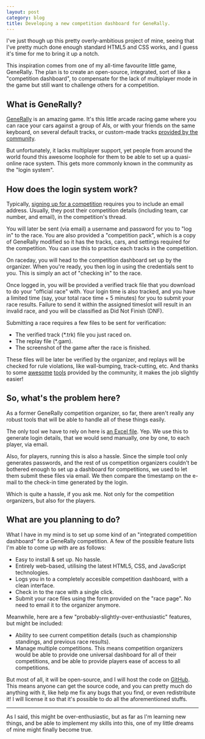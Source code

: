 ```yaml
---
layout: post
category: blog
title: Developing a new competition dashboard for GeneRally.
---
```


I've just though up this pretty overly-ambitious project of mine, seeing that I've pretty much done enough standard HTML5 and CSS works, and I guess it's time for me to bring it up a notch.

This inspiration comes from one of my all-time favourite little game, GeneRally. The plan is to create an open-source, integrated, sort of like a "competition dashboard", to compensate for the lack of multiplayer mode in the game but still want to challenge others for a competition.

## What is GeneRally?

[GeneRally](http://gene-rally.com/) is an amazing game. It's this little arcade racing game where you can race your cars against a group of AIs, or with your friends on the same keyboard, on several default tracks, or custom-made tracks [provided by the community](http://forum.generally-racers.com/viewforum.php?f=6).

But unfortunately, it lacks multiplayer support, yet people from around the world found this awesome loophole for them to be able to set up a quasi-online race system. This gets more commonly known in the community as the "login system".

## How does the login system work?

Typically, [signing up for a competition](http://forum.generally-racers.com/viewtopic.php?f=11&t=61) requires you to include an email address. Usually, they post their competition details (including team, car number, and email), in the competition's thread.

You will later be sent (via email) a username and password for you to "log in" to the race. You are also provided a "competition pack", which is a copy of GeneRally modified so it has the tracks, cars, and settings required for the competition. You can use this to practice each tracks in the competition.

On raceday, you will head to the competition dashboard set up by the organizer. When you're ready, you then log in using the credentials sent to you. This is simply an act of "checking in" to the race.

Once logged in, you will be provided a verified track file that you download to do your "official race" with. Your login time is also tracked, and you have a limited time (say, your total race time + 5 minutes) for you to submit your race results. Failure to send it within the assigned timeslot will result in an invalid race, and you will be classified as Did Not Finish (DNF).

Submitting a race requires a few files to be sent for verification:

* The verified track (*.trk) file you just raced on.
* The replay file (*.gam).
* The screenshot of the game after the race is finished.

These files will be later be verified by the organizer, and replays will be checked for rule violations, like wall-bumping, track-cutting, etc.
And thanks to some [awesome](http://forum.generally-racers.com/viewtopic.php?f=8&t=54) [tools](http://forum.generally-racers.com/viewtopic.php?f=8&t=89) provided by the community, it makes the job slightly easier!

## So, what's the problem here?

As a former GeneRally competition organizer, so far, there aren't really any robust tools that will be able to handle all of these things easily.

The only tool we have to rely on here is [an Excel file](http://forum.generally-racers.com/viewtopic.php?f=11&t=171). Yep. We use this to generate login details, that we would send manually, one by one, to each player, via email.

Also, for players, running this is also a hassle. Since the simple tool only generates passwords, and the rest of us competition organizers couldn't be bothered enough to set up a dashboard for competitions, we used to let them submit these files via email. We then compare the timestamp on the e-mail to the check-in time generated by the login.

Which is quite a hassle, if you ask me. Not only for the competition organizers, but also for the players.

## What are you planning to do?

What I have in my mind is to set up some kind of an "integrated competition dashboard" for a GeneRally competition. A few of the possible feature lists I'm able to come up with are as follows:

* Easy to install & set up. No hassle.
* Entirely web-based, utilising the latest HTML5, CSS, and JavaScript technologies.
* Logs you in to a completely accesible competition dashboard, with a clean interface.
* Check in to the race with a single click.
* Submit your race files using the form provided on the "race page". No need to email it to the organizer anymore.

Meanwhile, here are a few "probably-slightly-over-enthusiastic" features, but might be included:

* Ability to see current competition details (such as championship standings, and previous race results).
* Manage multiple competitions. This means competition organizers would be able to provide one universal dashboard for all of their competitions, and be able to provide players ease of access to all competitions.

But most of all, it will be open-source, and I will host the code on [GitHub](https://github.com/). This means anyone can get the source code, and you can pretty much do anything with it, like help me fix any bugs that you find, or even redistribute it! I will license it so that it's possible to do all the aforementioned stuffs.

---

As I said, this might be over-enthusiastic, but as far as I'm learning new things, and be able to implement my skills into this, one of my little dreams of mine might finally become true.
